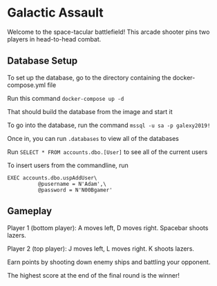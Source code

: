 # Galactic Assault
Welcome to the space-tacular battlefield! This arcade shooter pins two players in head-to-head combat.

## Database Setup
To set up the database, go to the directory containing the docker-compose.yml file

Run this command `docker-compose up -d`

That should build the database from the image and start it

To go into the database, run the command `mssql -u sa -p galexy2019!`

Once in, you can run `.databases` to view all of the databases

Run `SELECT * FROM accounts.dbo.[User]` to see all of the current users

To insert users from the commandline, run

```
EXEC accounts.dbo.uspAddUser\
          @pusername = N'Adam',\
          @password = N'N00Bgamer'
```

## Gameplay
Player 1 (bottom player): A moves left, D moves right. Spacebar shoots lazers.

Player 2 (top player): J moves left, L moves right. K shoots lazers.

Earn points by shooting down enemy ships and battling your opponent.

The highest score at the end of the final round is the winner!
